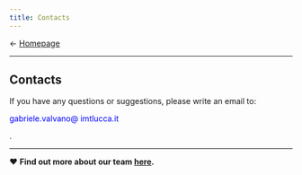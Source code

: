 ```yaml
---
title: Contacts
---
```

&larr; [Homepage](https://gvalvano.github.io/wss-multiscale-adversarial-attention-gates)

-----------------------------
## Contacts

<style type="text/css">
span.spamprotection {display:none;}
</style>

<p>If you have any questions or suggestions, please write an email to:
  <body>
  <p style="color:rgb(0,0,255);">gabriele&period;valvano<span class="spamprotection">dsadas</span>&#64; imtlucca&period;it</p>
</body> .
</p>

-----------------------------
&hearts; **Find out more about our team [here](https://tsaftarislab.github.io/team/).**
